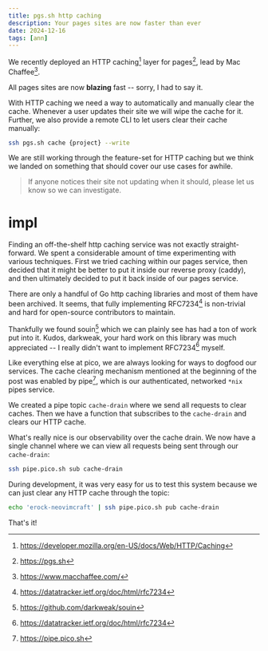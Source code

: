 ```yaml
---
title: pgs.sh http caching
description: Your pages sites are now faster than ever
date: 2024-12-16
tags: [ann]
---
```


We recently deployed an HTTP caching[^1] layer for pages[^2], lead by Mac
Chaffee[^3].

All pages sites are now **blazing** fast -- sorry, I had to say it.

With HTTP caching we need a way to automatically and manually clear the cache.
Whenever a user updates their site we will wipe the cache for it. Further, we
also provide a remote CLI to let users clear their cache manually:

```bash
ssh pgs.sh cache {project} --write
```

We are still working through the feature-set for HTTP caching but we think we
landed on something that should cover our use cases for awhile.

> If anyone notices their site not updating when it should, please let us know
> so we can investigate.

# impl

Finding an off-the-shelf http caching service was not exactly straight-forward.
We spent a considerable amount of time experimenting with various techniques.
First we tried caching within our pages service, then decided that it might be
better to put it inside our reverse proxy (caddy), and then ultimately decided
to put it back inside of our pages service.

There are only a handful of Go http caching libraries and most of them have been
archived. It seems, that fully implementing RFC7234[^4] is non-trivial and hard
for open-source contributors to maintain.

Thankfully we found souin[^5] which we can plainly see has had a ton of work put
into it. Kudos, darkweak, your hard work on this library was much appreciated --
I really didn't want to implement RFC7234[^4] myself.

Like everything else at pico, we are always looking for ways to dogfood our
services. The cache clearing mechanism mentioned at the beginning of the post
was enabled by pipe[^6], which is our authenticated, networked `*nix` pipes
service.

We created a pipe topic `cache-drain` where we send all requests to clear
caches. Then we have a function that subscribes to the `cache-drain` and clears
our HTTP cache.

What's really nice is our observability over the cache drain. We now have a
single channel where we can view all requests being sent through our
`cache-drain`:

```bash
ssh pipe.pico.sh sub cache-drain
```

During development, it was very easy for us to test this system because we can
just clear any HTTP cache through the topic:

```bash
echo 'erock-neovimcraft' | ssh pipe.pico.sh pub cache-drain
```

That's it!

[^1]: https://developer.mozilla.org/en-US/docs/Web/HTTP/Caching

[^2]: https://pgs.sh

[^3]: https://www.macchaffee.com/

[^4]: https://datatracker.ietf.org/doc/html/rfc7234

[^5]: https://github.com/darkweak/souin

[^6]: https://pipe.pico.sh
